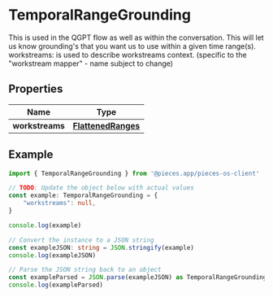 
# TemporalRangeGrounding

This is used in the QGPT flow as well as within the conversation.  This will let us know grounding\'s that you want us to use within a given time range(s).  workstreams: is used to describe workstreams context. (specific to the \"workstream mapper\" - name subject to change)

## Properties

Name | Type
------------ | -------------
**workstreams** | [**FlattenedRanges**](FlattenedRanges)

## Example

```typescript
import { TemporalRangeGrounding } from '@pieces.app/pieces-os-client'

// TODO: Update the object below with actual values
const example: TemporalRangeGrounding = {
    "workstreams": null,
}

console.log(example)

// Convert the instance to a JSON string
const exampleJSON: string = JSON.stringify(example)
console.log(exampleJSON)

// Parse the JSON string back to an object
const exampleParsed = JSON.parse(exampleJSON) as TemporalRangeGrounding
console.log(exampleParsed)
```



